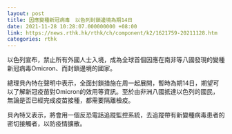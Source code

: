 ```yaml
---
layout: post
title: 因應變種新冠病毒　以色列封鎖邊境為期14日
date: 2021-11-28 10:28:07.000000000 +08:00
link: https://news.rthk.hk/rthk/ch/component/k2/1621759-20211128.htm
categories: rthk
---
```


以色列宣布，禁止所有外國人士入境，成為全球首個因應在南非等八國發現的變種新冠病毒Omicron、而封鎖邊境的國家。

總理貝內特在聲明中表示，全面封鎖措施在周一起展開，暫時為期14日，期望可以了解新冠疫苗對Omicron的效用等資訊。至於由非洲八國抵達以色列的國民，無論是否已經完成疫苗接種，都需要隔離檢疫。

貝內特又表示，將會用一個反恐電話追蹤監控系統，去追蹤帶有新變種病毒患者的密切接觸者，以防疫情擴散。
